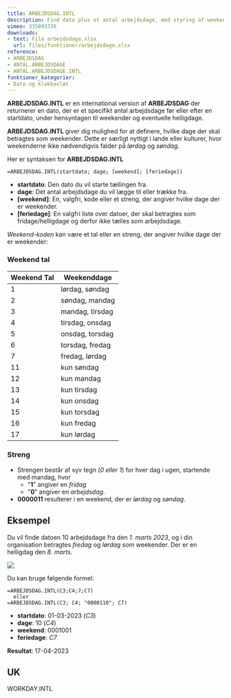 ```yaml
---
title: ARBEJDSDAG.INTL
description: Find dato plus et antal arbejdsdage, med styring af weekender. 
vimeo: 335893726
downloads: 
- text: File arbejdsdage.xlsx
  url: files/funktioner/arbejdsdage.xlsx
reference: 
- ARBEJDSDAG
- ANTAL.ARBEJDSDAGE
- ANTAL.ARBEJDSDAGE.INTL
funktioner_kategorier:
- Dato og klokkeslæt
---
```


**ARBEJDSDAG.INTL** er en international version af **ARBEJDSDAG** der returnerer en dato, der er et specifikt antal arbejdsdage før eller efter en startdato, under hensyntagen til weekender og eventuelle helligdage.

<!--more-->

**ARBEJDSDAG.INTL** giver dig mulighed for at definere, hvilke dage der skal betragtes som weekender. Dette er særligt nyttigt i lande eller kulturer, hvor weekenderne ikke nødvendigvis falder på *lørdag* og *søndag*.

Her er syntaksen for **ARBEJDSDAG.INTL**

    =ARBEJDSDAG.INTL(startdato; dage; [weekend]; [feriedage])

- **startdato**: Den dato du vil starte tællingen fra.
- **dage**: Det antal arbejdsdage du vil lægge til eller trække fra.
- **[weekend]**: En, valgfri, kode eller et streng, der angiver hvilke dage der er weekender.
- **[feriedage]**: En valgfri liste over datoer, der skal betragtes som fridage/helligdage og derfor ikke tælles som arbejdsdage.

*Weekend-koden* kan være et tal eller en streng, der angiver hvilke dage der er weekender:

### Weekend tal

| Weekend Tal | Weekenddage     |
|-------------|-----------------|
| 1           | lørdag, søndag  |
| 2           | søndag, mandag  |
| 3           | mandag, tirsdag |
| 4           | tirsdag, onsdag |
| 5           | onsdag, torsdag |
| 6           | torsdag, fredag |
| 7           | fredag, lørdag  |
| 11          | kun søndag      |
| 12          | kun mandag      |
| 13          | kun tirsdag     |
| 14          | kun onsdag      |
| 15          | kun torsdag     |
| 16          | kun fredag      |
| 17          | kun lørdag      |

### Streng
- Strengen består af syv tegn (*0 eller 1*) for hver dag i ugen, startende med mandag, hvor 
  - "**1**" angiver en *fridag*
  - "**0**" angiver en *arbejdsdag*.
- **0000011** resulterer i en weekend, der er *lørdag* og *søndag*.

## Eksempel
Du vil finde datoen 10 arbejdsdage fra den *1. marts 2023*, og i din organisation betragtes *fredag* og *lørdag* som weekender. Der er en helligdag den *8. marts*. 

![](/image/arbejdsdag-intl.jpg)

Du kan bruge følgende formel:

    =ARBEJDSDAG.INTL(C3;C4;7;C7)
      eller
    =ARBEJDSDAG.INTL(C3; C4; "0000110"; C7)


- **startdato**: 01-03-2023 (*C3*)
- **dage**: 10 (*C4*)
- **weekend**: 0001001
- **feriedage**: *C7*

**Resultat**: 17-04-2023

## UK
WORKDAY.INTL
